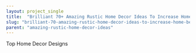 ```yaml
---
layout: project_single
title:  "Brilliant 70+ Amazing Rustic Home Decor Ideas To Increase Home Beauty decoor.net"
slug: "brilliant-70-amazing-rustic-home-decor-ideas-to-increase-home-beauty-decoornet"
parent: "amazing-rustic-home-decor-ideas"
---
```

Top Home Decor Designs